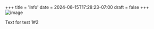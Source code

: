 +++
title = 'Info'
date = 2024-06-15T17:28:23-07:00
draft = false
+++
![image](/images/Bangkok.png)

Text for test 1#2
